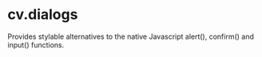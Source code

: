 cv.dialogs
==========

Provides stylable alternatives to the native Javascript alert(), confirm() and input() functions.

